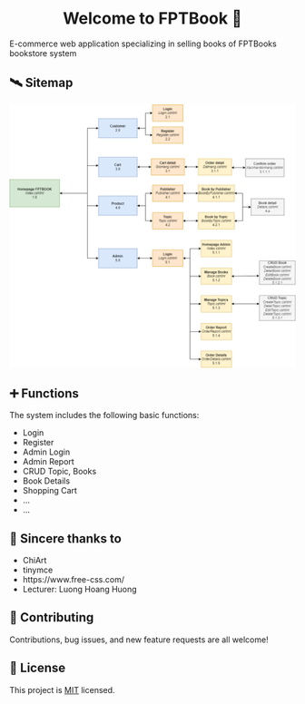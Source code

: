 <h1 align="center">Welcome to FPTBook  👋</h1>

E-commerce web application specializing in selling books of FPTBooks bookstore system
<br>

## 🛰 Sitemap


![alt text](WebBookStore/images/Sitemap.drawio.png)

## ➕ Functions


The system includes the following basic functions:
<br>
<ul>
        <li>Login</li>
        <li>Register</li>
        <li>Admin Login</li>
        <li>Admin Report</li>
        <li>CRUD Topic, Books</li>
        <li>Book Details</li>
        <li>Shopping Cart</li>
        <li>...</li>
        <li>...</li>
</ul>

## 💚 Sincere thanks to

<ul>
        <li>ChiArt</li>
        <li>tinymce</li>
        <li>https://www.free-css.com/</li>
        <li>Lecturer: Luong Hoang Huong</li>
        
</ul>
  
## 🤝 Contributing

Contributions, bug issues, and new feature requests are all welcome!

## 📝 License

This project is <a href="https://github.com/zolmkoz/WebBookStore/blob/master/LICENSE">MIT</a> licensed.

